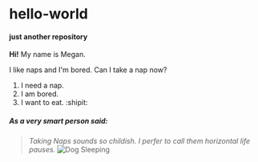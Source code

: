 # hello-world
#### just another repository

**Hi!**
My name is Megan. 

I like naps and I'm bored.
Can I take a nap now?

1. I need a nap.
1. I am bored.
1. I want to eat. :shipit:
##### As a very smart person said:
> _Taking Naps sounds so childish. I perfer to call them horizontal life pauses._
![Dog Sleeping](https://cdn3-www.dogtime.com/assets/uploads/2017/02/dog-sleep-habits-10.jpg) 